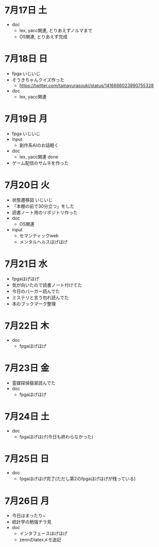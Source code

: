 # 7月17日 土
- doc
  - lex, yacc関連, とりあえずノルマまで
  - OS関連, とりあえず完成

# 7月18日 日
- fpga いじいじ
- そうきちゃんクイズ作った
  - https://twitter.com/tamayurasouki/status/1416666023990755328
- doc
  - lex, yacc関連

# 7月19日 月
- fpga いじいじ
- input
  - 創作系AIのお話軽く
- doc
  - lex, yacc関連 done
- ゲーム配信のサムネを作った

# 7月20日 火
- 状態遷移図 いじいじ
- 「本棚の前で30分立つ」をした
- 読書ノート用のリポジトリ作った
- doc
  - OS関連
- input
  - セマンティックweb
  - メンタルヘルスほげほげ

# 7月21日 水
- fpgaほげほげ
- 気が向いたので読書ノート付けてた
- 今日のバーガー読んでた
- ミステリと言う勿れ読んでた
- 本のブックマーク整理

# 7月22日 木
- doc
  - fpgaほげほげ

# 7月23日 金
- 霊媒探偵翡翠読んでた
- doc
  - fpgaほげほげ

# 7月24日 土
- doc
  - fpgaほげほげ(今日も終わらなかった)

# 7月25日 日
- doc
  - fpgaほげほげ完了(ただし第2のfpgaほげほげが残っている)

# 7月26日 月
- 今日はまったり~
- 統計学の勉強チラ見
- doc
  - インタフェースほげほげ
  - zennのlatexメモ追記